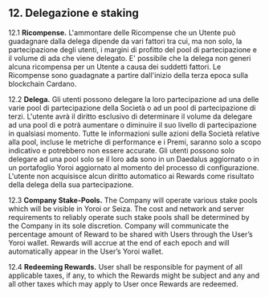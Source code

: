 ## 12. Delegazione e staking

12.1 **Ricompense.** L'ammontare delle Ricompense che un Utente può guadagnare dalla delega dipende da vari fattori tra cui, ma non solo, la partecipazione degli utenti, i margini di profitto del pool di partecipazione e il volume di ada che viene delegato. E' possibile che la delega non generi alcuna ricompensa per un Utente a causa dei suddetti fattori. Le Ricompense sono guadagnate a partire dall'inizio della terza epoca sulla blockchain Cardano.

12.2 **Delega.** Gli utenti possono delegare la loro partecipazione ad una delle varie pool di partecipazione della Società o ad un pool di partecipazione di terzi. L'utente avrà il diritto esclusivo di determinare il volume da delegare ad una pool di e potrà aumentare o diminuire il suo livello di partecipazione in qualsiasi momento. Tutte le informazioni sulle azioni della Società relative alla pool, incluse le metriche di performance e i Premi, saranno solo a scopo indicativo e potrebbero non essere accurate. Gli utenti possono solo delegare ad una pool solo se il loro ada sono in un Daedalus aggiornato o in un portafoglio Yoroi aggiornato al momento del processo di configurazione. L'utente non acquisisce alcun diritto automatico ai Rewards come risultato della delega della sua partecipazione.

12.3 **Company Stake-Pools.** The Company will operate various stake pools which will be visible in Yoroi or Seiza. The cost and network and server requirements to reliably operate such stake pools shall be determined by the Company in its sole discretion. Company will communicate the percentage amount of Reward to be shared with Users through the User’s Yoroi wallet. Rewards will accrue at the end of each epoch and will automatically appear in the User’s Yoroi wallet.

12.4 **Redeeming Rewards.** User shall be responsible for payment of all applicable taxes, if any, to which the Rewards might be subject and any and all other taxes which may apply to User once Rewards are redeemed.
